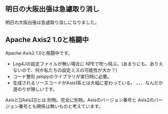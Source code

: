 ## 明日の大阪出張は急遽取り消し

明日の大阪出張は急遽取り消しになりました。


## Apache Axis2 1.0と格闘中

Apache Axis2 1.0と格闘中です。

* Log4Jの設定ファイルが無い場合に NPEで吹っ飛ぶ。(あまりにも、ありえないので、何か私たちの設定ミスの可能性が大か？)
* コード整形 jalopyのライブラリが実行時に必要。
* 生成されるソースコードがAxis1系とは大幅に変わっている。
、、、なんだか 道のりが険しいです。

Axisと[[Axis2]]とは 別物。完全に別物。Axisのバージョン番号と Axis2のバージョン番号とも関係は無いものと考えています。
